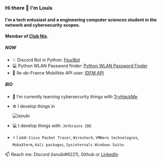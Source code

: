 ### Hi there 👋 I'm Louis

#### I'm a tech entusiast and a engineering computer sciences student in the network and cybersecurity scopes.
#### Member of [Club Nix](https://github.com/ClubNix).

##### NOW

- :sparkles: Discord Bot in Python: [FeurBot](https://github.com/Isnubi/FeurBot/)
- :computer: Python WLAN Password finder: [Python WLAN Password Finder](https://github.com/Isnubi/python-wifi-password-finder/)
- :bullettrain_side: Ile-de-France Mobilités API user: [IDFM API](https://github.com/Isnubi/IDFM-API/) 

##### BIO

- :seedling: I’m currently learning cybersecurity things with [TryHackMe](https://www.tryhackme.com)
- :gear: I develop things in<br>

  <img src="https://github-readme-stats.vercel.app/api/top-langs?username=isnubi&show_icons=true&locale=en&layout=compact&theme=dark" alt="isnubi"/>
  
- :computer: I develop things with: `Jetbrains IDE`
- :zap: I use: `Cisco Packet Tracer`, `Wireshark`, `VMWare technologies`, `MobaXterm`, `Kali packages`, `Sysinternals Windows Suite`.

:mailbox: Reach me: Discord (isnubi#6221), Github or [LinkedIn](https://www.linkedin.com/in/louis-gambart/)
